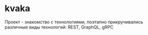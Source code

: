 # kvaka
Проект - знакомство с технологиями, поэтапно прикручивались различные виды технологий: REST, GraphQL, gRPC
